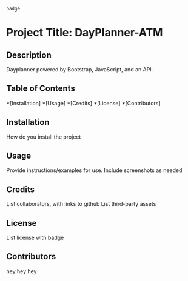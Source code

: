 
    badge

# Project Title: DayPlanner-ATM

## Description

Dayplanner powered by Bootstrap, JavaScript, and an API.



## Table of Contents

*[Installation]
*[Usage]
*[Credits]
*[License]
*[Contributors]

## Installation
How do you install the project

## Usage
Provide instructions/examples for use. Include screenshots as needed

## Credits
List collaborators, with links to github
List third-party assets

## License
List license with badge

## Contributors

hey
 hey
 hey
    